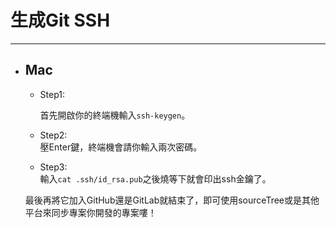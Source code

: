 # 生成Git SSH

---

* ## Mac

  * Step1:

    首先開啟你的終端機輸入`ssh-keygen`。

  * Step2:  
    壓Enter鍵，終端機會請你輸入兩次密碼。

  * Step3:  
    輸入`cat .ssh/id_rsa.pub`之後燒等下就會印出ssh金鑰了。

  最後再將它加入GitHub還是GitLab就結束了，即可使用sourceTree或是其他平台來同步專案你開發的專案嘍！



